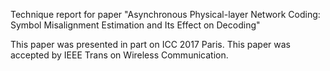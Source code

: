 Technique report for paper "Asynchronous Physical-layer Network Coding: Symbol Misalignment Estimation and Its Effect on Decoding"

This paper was presented in part on ICC 2017 Paris.
This paper was accepted by IEEE Trans on Wireless Communication.
